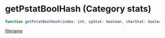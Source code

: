 # getPstatBoolHash (Category stats)

```js
function getPstatBoolHash(index: int, spStat: boolean, charStat: boolean, character: int): number
```

[filename](getPstatBoolHash_m.md ':include')